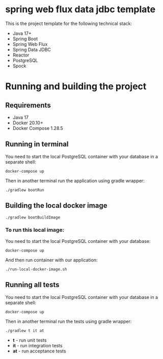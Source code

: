 # spring web flux data jdbc template

This is the project template for the following technical stack:

- Java 17+
- Spring Boot
- Spring Web Flux
- Spring Data JDBC
- Reactor
- PostgreSQL
- Spock

# Running and building the project

## Requirements

- Java 17
- Docker 20.10+
- Docker Compose 1.28.5

## Running in terminal

You need to start the local PostgreSQL container with your database in a separate shell:

```
docker-compose up 
```

Then in another terminal run the application using gradle wrapper:

```
./gradlew bootRun
```

## Building the local docker image

```
./gradlew bootBuildImage
```

### To run this local image:

You need to start the local PostgreSQL container with your database:

```
docker-compose up 
```

And then run container with our application:

```
./run-local-docker-image.sh
```

## Running all tests

You need to start the local PostgreSQL container with your database in a separate shell:

```
docker-compose up 
```

Then in another terminal run the tests using gradle wrapper:

```
./gradlew t it at
```

- **t** - run unit tests
- **it** - run integration tests
- **at** - run acceptance tests